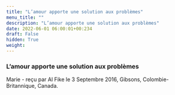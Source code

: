 ```yaml
---
title: "L’amour apporte une solution aux problèmes"
menu_title: ""
description: "L’amour apporte une solution aux problèmes"
date: 2022-06-01 06:00:01+00:234
draft: False
hidden: True
weight:
---
```

### L’amour apporte une solution aux problèmes

Marie - reçu par Al Fike le 3 Septembre 2016, Gibsons, Colombie-Britannique, Canada.



